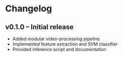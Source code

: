 # Changelog

## v0.1.0 – Initial release
- Added modular video-processing pipeline
- Implemented feature extraction and SVM classifier
- Provided inference script and documentation
